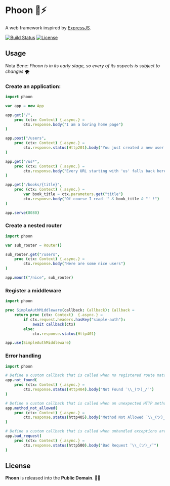 
# Phoon 🐇⚡

A web framework inspired by [ExpressJS](https://expressjs.com/).


[![Build Status](https://api.travis-ci.org/ducdetronquito/phoon.svg?branch=master)](https://travis-ci.org/ducdetronquito/phoon) [![License](https://img.shields.io/badge/license-public%20domain-ff69b4.svg)](https://github.com/ducdetronquito/phoon#license)


## Usage

Nota Bene: *Phoon is in its early stage, so every of its aspects is subject to changes* 🌪️

### Create an application:

```nim
import phoon

var app = new App

app.get("/",
    proc (ctx: Context) {.async.} =
        ctx.response.body("I am a boring home page")
)

app.post("/users",
    proc (ctx: Context) {.async.} =
        ctx.response.status(Http201).body("You just created a new user !")
)

app.get("/us*",
    proc (ctx: Context) {.async.} =
        ctx.response.body("Every URL starting with 'us' falls back here.")
)

app.get("/books/{title}",
    proc (ctx: Context) {.async.} =
        var book_title = ctx.parameters.get("title")
        ctx.response.body("Of course I read '" & book_title & "' !")
)

app.serve(8080)
```

### Create a nested router

```nim
import phoon

var sub_router = Router()

sub_router.get("/users",
    proc (ctx: Context) {.async.} =
        ctx.response.body("Here are some nice users")
)

app.mount("/nice", sub_router)
```

### Register a middleware

```nim
import phoon

proc SimpleAuthMiddleware(callback: Callback): Callback =
    return proc (ctx: Context)  {.async.} =
        if ctx.request.headers.hasKey("simple-auth"):
            await callback(ctx)
        else:
            ctx.response.status(Http401)

app.use(SimpleAuthMiddleware)
```


### Error handling

```nim
import phoon

# Define a custom callback that is called when no registered route matched the incoming request path.
app.not_found(
    proc (ctx: Context) {.async.} =
        ctx.response.status(Http404).body("Not Found ¯\\_(ツ)_/¯")
)

# Define a custom callback that is called when an unexpected HTTP method is used on a registered route.
app.method_not_allowed(
    proc (ctx: Context) {.async.} =
        ctx.response.status(http405).body("Method Not Allowed ¯\\_(ツ)_/¯")
)

# Define a custom callback that is called when unhandled exceptions are raised in your code.
app.bad_request(
    proc (ctx: Context) {.async.} =
        ctx.response.status(http500).body("Bad Request ¯\\_(ツ)_/¯")
)
```

## License

**Phoon** is released into the **Public Domain**. 🎉🍻
